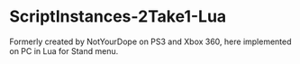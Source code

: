 # ScriptInstances-2Take1-Lua
Formerly created by NotYourDope on PS3 and Xbox 360, here implemented on PC in Lua for Stand menu.
